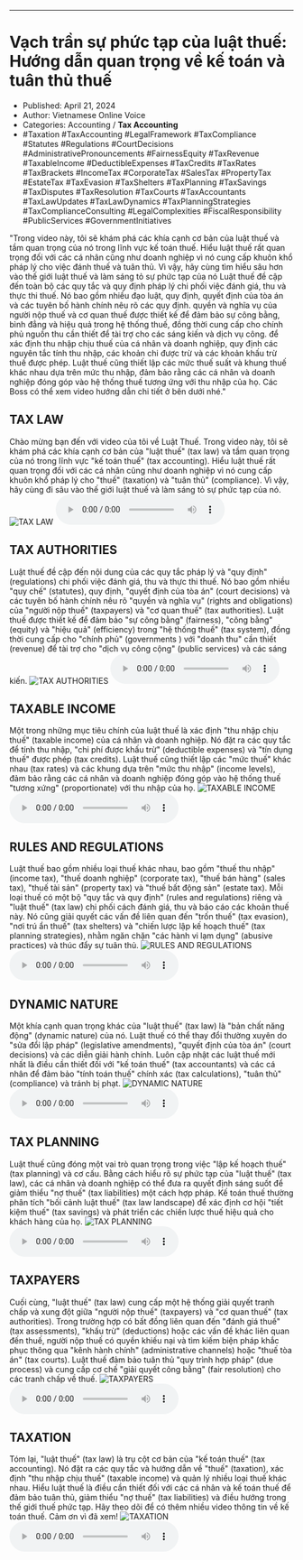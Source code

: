
---

# Vạch trần sự phức tạp của luật thuế: Hướng dẫn quan trọng về kế toán và tuân thủ thuế

- Published: April 21, 2024
- Author: Vietnamese Online Voice
- Categories: Accounting / **Tax Accounting**
- #Taxation #TaxAccounting #LegalFramework #TaxCompliance #Statutes #Regulations #CourtDecisions #AdministrativePronouncements #FairnessEquity #TaxRevenue #TaxableIncome #DeductibleExpenses #TaxCredits #TaxRates #TaxBrackets #IncomeTax #CorporateTax #SalesTax #PropertyTax #EstateTax #TaxEvasion #TaxShelters #TaxPlanning #TaxSavings #TaxDisputes #TaxResolution #TaxCourts #TaxAccountants #TaxLawUpdates #TaxLawDynamics #TaxPlanningStrategies #TaxComplianceConsulting #LegalComplexities #FiscalResponsibility #PublicServices #GovernmentInitiatives

"Trong video này, tôi sẽ khám phá các khía cạnh cơ bản của luật thuế và tầm quan trọng của nó trong lĩnh vực kế toán thuế. Hiểu luật thuế rất quan trọng đối với các cá nhân cũng như doanh nghiệp vì nó cung cấp khuôn khổ pháp lý cho việc đánh thuế và tuân thủ. Vì vậy, hãy cùng tìm hiểu sâu hơn vào thế giới luật thuế và làm sáng tỏ sự phức tạp của nó Luật thuế đề cập đến toàn bộ các quy tắc và quy định pháp lý chi phối việc đánh giá, thu và thực thi thuế. Nó bao gồm nhiều đạo luật, quy định, quyết định của tòa án và các tuyên bố hành chính nêu rõ các quy định. quyền và nghĩa vụ của người nộp thuế và cơ quan thuế được thiết kế để đảm bảo sự công bằng, bình đẳng và hiệu quả trong hệ thống thuế, đồng thời cung cấp cho chính phủ nguồn thu cần thiết để tài trợ cho các sáng kiến ​​và dịch vụ công. để xác định thu nhập chịu thuế của cá nhân và doanh nghiệp, quy định các nguyên tắc tính thu nhập, các khoản chi được trừ và các khoản khấu trừ thuế được phép. Luật thuế cũng thiết lập các mức thuế suất và khung thuế khác nhau dựa trên mức thu nhập, đảm bảo rằng các cá nhân và doanh nghiệp đóng góp vào hệ thống thuế tương ứng với thu nhập của họ. Các Boss có thể xem video hướng dẫn chi tiết ở bên dưới nhé."


## TAX LAW

Chào mừng bạn đến với video của tôi về Luật Thuế. Trong video này, tôi sẽ khám phá các khía cạnh cơ bản của "luật thuế" (tax law) và tầm quan trọng của nó trong lĩnh vực "kế toán thuế" (tax accounting). Hiểu luật thuế rất quan trọng đối với các cá nhân cũng như doanh nghiệp vì nó cung cấp khuôn khổ pháp lý cho "thuế" (taxation) và "tuân thủ" (compliance). Vì vậy, hãy cùng đi sâu vào thế giới luật thuế và làm sáng tỏ sự phức tạp của nó.
![TAX LAW](https://http-archiver-apis-production-80.schnworks.com/storage/images/transitions/2024-04-21/transition--38683936139-Montserrat-Bold-303F9F.jpg)
<audio controls>
    <source src="https://http-archiver-apis-production-80.schnworks.com/storage/audio/file-8891085773.mp3" type="audio/mpeg">
</audio>



## TAX AUTHORITIES

Luật thuế đề cập đến nội dung của các quy tắc pháp lý và "quy định" (regulations) chi phối việc đánh giá, thu và thực thi thuế. Nó bao gồm nhiều "quy chế" (statutes), quy định, "quyết định của tòa án" (court decisions) và các tuyên bố hành chính nêu rõ "quyền và nghĩa vụ" (rights and obligations) của "người nộp thuế" (taxpayers) và "cơ quan thuế" (tax authorities). Luật thuế được thiết kế để đảm bảo "sự công bằng" (fairness), "công bằng" (equity) và "hiệu quả" (efficiency) trong "hệ thống thuế" (tax system), đồng thời cung cấp cho "chính phủ" (governments ) với "doanh thu" cần thiết (revenue) để tài trợ cho "dịch vụ công cộng" (public services) và các sáng kiến.
![TAX AUTHORITIES](https://http-archiver-apis-production-80.schnworks.com/storage/images/transitions/2024-04-21/transition--12791251204-Montserrat-Bold-283593.jpg)
<audio controls>
    <source src="https://http-archiver-apis-production-80.schnworks.com/storage/audio/file-5784007474.mp3" type="audio/mpeg">
</audio>



## TAXABLE INCOME

Một trong những mục tiêu chính của luật thuế là xác định "thu nhập chịu thuế" (taxable income) của cá nhân và doanh nghiệp. Nó đặt ra các quy tắc để tính thu nhập, "chi phí được khấu trừ" (deductible expenses) và "tín dụng thuế" được phép (tax credits). Luật thuế cũng thiết lập các "mức thuế" khác nhau (tax rates) và các khung dựa trên "mức thu nhập" (income levels), đảm bảo rằng các cá nhân và doanh nghiệp đóng góp vào hệ thống thuế "tương xứng" (proportionate) với thu nhập của họ.
![TAXABLE INCOME](https://http-archiver-apis-production-80.schnworks.com/storage/images/transitions/2024-04-21/transition-13843686567-Montserrat-Thin-1A237E.jpg)
<audio controls>
    <source src="https://http-archiver-apis-production-80.schnworks.com/storage/audio/file-9439438035.mp3" type="audio/mpeg">
</audio>



## RULES AND REGULATIONS

Luật thuế bao gồm nhiều loại thuế khác nhau, bao gồm "thuế thu nhập" (income tax), "thuế doanh nghiệp" (corporate tax), "thuế bán hàng" (sales tax), "thuế tài sản" (property tax) và "thuế bất động sản" (estate tax). Mỗi loại thuế có một bộ "quy tắc và quy định" (rules and regulations) riêng và "luật thuế" (tax law) chi phối cách đánh giá, thu và báo cáo các khoản thuế này. Nó cũng giải quyết các vấn đề liên quan đến "trốn thuế" (tax evasion), "nơi trú ẩn thuế" (tax shelters) và "chiến lược lập kế hoạch thuế" (tax planning strategies), nhằm ngăn chặn "các hành vi lạm dụng" (abusive practices) và thúc đẩy sự tuân thủ.
![RULES AND REGULATIONS](https://http-archiver-apis-production-80.schnworks.com/storage/images/transitions/2024-04-21/transition--40080722629-Montserrat-ExtraBold-004895.jpg)
<audio controls>
    <source src="https://http-archiver-apis-production-80.schnworks.com/storage/audio/file-51053599106.mp3" type="audio/mpeg">
</audio>



## DYNAMIC NATURE

Một khía cạnh quan trọng khác của "luật thuế" (tax law) là "bản chất năng động" (dynamic nature) của nó. Luật thuế có thể thay đổi thường xuyên do "sửa đổi lập pháp" (legislative amendments), "quyết định của tòa án" (court decisions) và các diễn giải hành chính. Luôn cập nhật các luật thuế mới nhất là điều cần thiết đối với "kế toán thuế" (tax accountants) và các cá nhân để đảm bảo "tính toán thuế" chính xác (tax calculations), "tuân thủ" (compliance) và tránh bị phạt.
![DYNAMIC NATURE](https://http-archiver-apis-production-80.schnworks.com/storage/images/transitions/2024-04-21/transition-28027299203-Montserrat-ExtraBold-303F9F.jpg)
<audio controls>
    <source src="https://http-archiver-apis-production-80.schnworks.com/storage/audio/file-9730320481.mp3" type="audio/mpeg">
</audio>



## TAX PLANNING

Luật thuế cũng đóng một vai trò quan trọng trong việc "lập kế hoạch thuế" (tax planning) và cơ cấu. Bằng cách hiểu rõ sự phức tạp của "luật thuế" (tax law), các cá nhân và doanh nghiệp có thể đưa ra quyết định sáng suốt để giảm thiểu "nợ thuế" (tax liabilities) một cách hợp pháp. Kế toán thuế thường phân tích "bối cảnh luật thuế" (tax law landscape) để xác định cơ hội "tiết kiệm thuế" (tax savings) và phát triển các chiến lược thuế hiệu quả cho khách hàng của họ.
![TAX PLANNING](https://http-archiver-apis-production-80.schnworks.com/storage/images/transitions/2024-04-21/transition--17041498605-Montserrat-Medium-7B1FA2.jpg)
<audio controls>
    <source src="https://http-archiver-apis-production-80.schnworks.com/storage/audio/file-23313125962.mp3" type="audio/mpeg">
</audio>



## TAXPAYERS

Cuối cùng, "luật thuế" (tax law) cung cấp một hệ thống giải quyết tranh chấp và xung đột giữa "người nộp thuế" (taxpayers) và "cơ quan thuế" (tax authorities). Trong trường hợp có bất đồng liên quan đến "đánh giá thuế" (tax assessments), "khấu trừ" (deductions) hoặc các vấn đề khác liên quan đến thuế, người nộp thuế có quyền khiếu nại và tìm kiếm biện pháp khắc phục thông qua "kênh hành chính" (administrative channels) hoặc "thuế tòa án" (tax courts). Luật thuế đảm bảo tuân thủ "quy trình hợp pháp" (due process) và cung cấp cơ chế "giải quyết công bằng" (fair resolution) cho các tranh chấp về thuế.
![TAXPAYERS](https://http-archiver-apis-production-80.schnworks.com/storage/images/transitions/2024-04-21/transition-98284490216-Montserrat-ExtraBold-7B1FA2.jpg)
<audio controls>
    <source src="https://http-archiver-apis-production-80.schnworks.com/storage/audio/file-32248907838.mp3" type="audio/mpeg">
</audio>



## TAXATION

Tóm lại, "luật thuế" (tax law) là trụ cột cơ bản của "kế toán thuế" (tax accounting). Nó đặt ra các quy tắc và hướng dẫn về "thuế" (taxation), xác định "thu nhập chịu thuế" (taxable income) và quản lý nhiều loại thuế khác nhau. Hiểu luật thuế là điều cần thiết đối với các cá nhân và kế toán thuế để đảm bảo tuân thủ, giảm thiểu "nợ thuế" (tax liabilities) và điều hướng trong thế giới thuế phức tạp. Hãy theo dõi để có thêm nhiều video thông tin về kế toán thuế. Cảm ơn vì đã xem!
![TAXATION](https://http-archiver-apis-production-80.schnworks.com/storage/images/transitions/2024-04-21/transition--3861369550-Montserrat-Regular-4A148C.jpg)
<audio controls>
    <source src="https://http-archiver-apis-production-80.schnworks.com/storage/audio/file-1811247452.mp3" type="audio/mpeg">
</audio>

